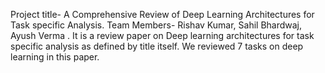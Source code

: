 Project title- A Comprehensive Review of Deep Learning Architectures for Task specific Analysis.
Team Members-
Rishav Kumar, 
Sahil Bhardwaj, 
Ayush Verma .
It is a review paper on Deep learning architectures for task specific analysis as defined by title itself.
We reviewed 7 tasks on deep learning in this paper.
